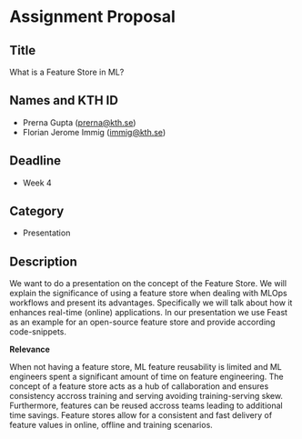 # Assignment Proposal


## Title

What is a Feature Store in ML?

## Names and KTH ID

  - Prerna Gupta (prerna@kth.se)
  - Florian Jerome Immig (immig@kth.se)

## Deadline

- Week 4

## Category

- Presentation

## Description

We want to do a presentation on the concept of the Feature Store. We will explain the significance of using a feature store when dealing with MLOps workflows and present its advantages. Specifically we will talk about how it enhances real-time (online) applications. In our presentation we use Feast as an example for an open-source feature store and provide according code-snippets.

**Relevance**

When not having a feature store, ML feature reusability is limited and ML engineers spent a significant amount of time on feature engineering. The concept of a feature store acts as a hub of callaboration and ensures consistency accross training and serving avoiding training-serving skew. Furthermore, features can be reused accross teams leading to additional time savings. Feature stores allow for a consistent and fast delivery of feature values in online, offline and training scenarios.